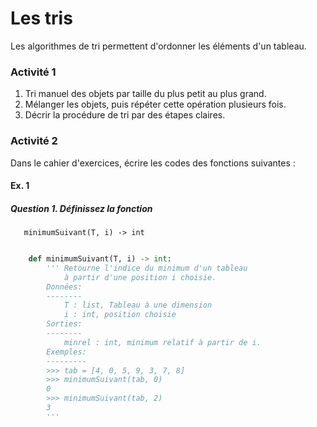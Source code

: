 # Les tris
Les algorithmes de tri permettent d'ordonner les éléments d'un tableau.
### Activité 1
1. Tri manuel des objets par taille du plus petit au plus grand.
1. Mélanger les objets, puis répéter cette opération plusieurs fois.
1. Décrir la procédure de tri par des étapes claires.

### Activité 2
Dans le cahier d'exercices, écrire les codes des fonctions suivantes :
#### Ex. 1
##### Question 1. Définissez la fonction
```
   minimumSuivant(T, i) -> int
```
```python

    def minimumSuivant(T, i) -> int:
        ''' Retourne l'indice du minimum d'un tableau
            à partir d'une position i choisie.
        Données:
        --------
            T : list, Tableau à une dimension
            i : int, position choisie
        Sorties:
        --------
            minrel : int, minimum relatif à partir de i.
        Exemples:
        ---------
        >>> tab = [4, 0, 5, 9, 3, 7, 8]
        >>> minimumSuivant(tab, 0)
        0
        >>> minimumSuivant(tab, 2)
        3
        '''

```
